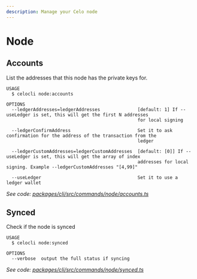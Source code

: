 ```yaml
---
description: Manage your Celo node
---
```


# Node

## Accounts

List the addresses that this node has the private keys for.

```text
USAGE
  $ celocli node:accounts

OPTIONS
  --ledgerAddresses=ledgerAddresses              [default: 1] If --useLedger is set, this will get the first N addresses
                                                 for local signing

  --ledgerConfirmAddress                         Set it to ask confirmation for the address of the transaction from the
                                                 ledger

  --ledgerCustomAddresses=ledgerCustomAddresses  [default: [0]] If --useLedger is set, this will get the array of index
                                                 addresses for local signing. Example --ledgerCustomAddresses "[4,99]"

  --useLedger                                    Set it to use a ledger wallet
```

_See code:_ [_packages/cli/src/commands/node/accounts.ts_](https://github.com/celo-org/celo-monorepo/tree/master/packages/cli/src/commands/node/accounts.ts)

## Synced

Check if the node is synced

```text
USAGE
  $ celocli node:synced

OPTIONS
  --verbose  output the full status if syncing
```

_See code:_ [_packages/cli/src/commands/node/synced.ts_](https://github.com/celo-org/celo-monorepo/tree/master/packages/cli/src/commands/node/synced.ts)

